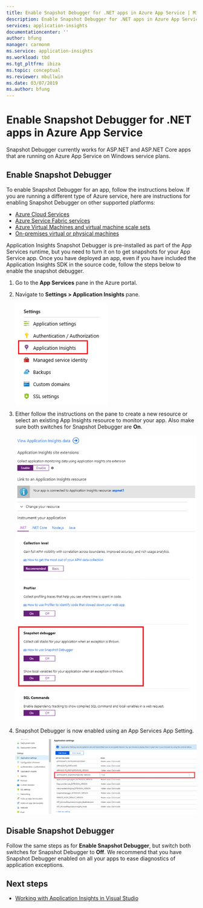 ```yaml
---
title: Enable Snapshot Debugger for .NET apps in Azure App Service | Microsoft Docs
description: Enable Snapshot Debugger for .NET apps in Azure App Service 
services: application-insights
documentationcenter: ''
author: bfung
manager: carmonm
ms.service: application-insights
ms.workload: tbd
ms.tgt_pltfrm: ibiza
ms.topic: conceptual
ms.reviewer: mbullwin
ms.date: 03/07/2019
ms.author: bfung
---
```

# Enable Snapshot Debugger for .NET apps in Azure App Service

Snapshot Debugger currently works for ASP.NET and ASP.NET Core apps that are running on Azure App Service on Windows service plans.

## <a id="installation"></a> Enable Snapshot Debugger
To enable Snapshot Debugger for an app, follow the instructions below. If you are running a different type of Azure service, here are instructions for enabling Snapshot Debugger on other supported platforms:
* [Azure Cloud Services](snapshot-debugger-vm.md?toc=/azure/azure-monitor/toc.json)
* [Azure Service Fabric services](snapshot-debugger-vm.md?toc=/azure/azure-monitor/toc.json)
* [Azure Virtual Machines and virtual machine scale sets](snapshot-debugger-vm.md?toc=/azure/azure-monitor/toc.json)
* [On-premises virtual or physical machines](snapshot-debugger-vm.md?toc=/azure/azure-monitor/toc.json)

Application Insights Snapshot Debugger is pre-installed as part of the App Services runtime, but you need to turn it on to get snapshots for your App Service app. Once you have deployed an app, even if you have included the Application Insights SDK in the source code, follow the steps below to enable the snapshot debugger.

1. Go to the **App Services** pane in the Azure portal.
2. Navigate to **Settings > Application Insights** pane.

   ![Enable App Insights on App Services portal](./media/snapshot-debugger/AppInsights-AppServices.png)

3. Either follow the instructions on the pane to create a new resource or select an existing App Insights resource to monitor your app. Also make sure both switches for Snapshot Debugger are **On**.

   ![Add App Insights site extension][Enablement UI]

4. Snapshot Debugger is now enabled using an App Services App Setting.

    ![App Setting for Snapshot Debugger][snapshot-debugger-app-setting]

## Disable Snapshot Debugger

Follow the same steps as for **Enable Snapshot Debugger**, but switch both switches for Snapshot Debugger to **Off**.
We recommend that you have Snapshot Debugger enabled on all your apps to ease diagnostics of application exceptions.

## Next steps

* [Working with Application Insights in Visual Studio](https://docs.microsoft.com/azure/application-insights/app-insights-visual-studio)

[Enablement UI]: ./media/snapshot-debugger/Enablement_UI.png
[snapshot-debugger-app-setting]:./media/snapshot-debugger/snapshot-debugger-app-setting.png

